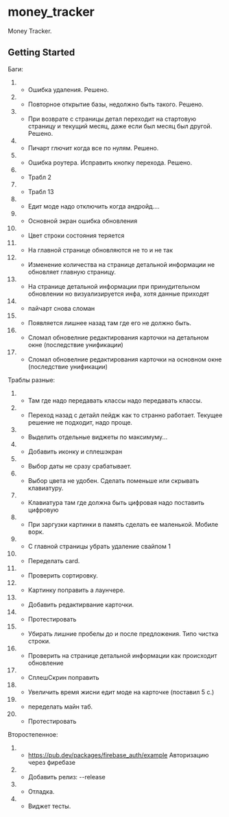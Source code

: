 # money_tracker

Money Tracker.

## Getting Started

Баги:
1. + Ошибка удаления. Решено.
2. + Повторное открытие базы, недолжно быть такого. Решено.
3. + При возврате с страницы детал переходит на стартовую страницу и текущий месяц, даже если был месяц был другой. Решено.
4. + Пичарт глючит когда все по нулям. Решено.
5. + Ошибка роутера. Исправить кнопку перехода. Решено.
6. + Трабл 2
7. + Трабл 13
8. + Едит моде надо отключить когда андройд....
9. + Основной экран ошибка обновления
10. + Цвет строки состояния теряется
11. + На главной странице обновляются не то и не так
12. + Изменение количества на странице детальной информации не обновляет главную страницу.
13. + На странице детальной информации при принудительном обновлении но визуализируется инфа, хотя данные приходят
14. + пайчарт снова сломан
15. + Появляется лишнее назад там где его не должно быть.
16. + Сломал обновелние редактирования карточки на детальном окне (последствие унификации)
17. + Сломал обновелние редактирования карточки на основном окне (последствие унификации)

Траблы разные:
1.  + Там где надо передавать классы надо передавать классы.
2.  + Переход назад с детайл пейдж как то странно работает. Текущее решение не подходит, надо проще.
3.  + Выделить отдельные виджеты по максимуму...
4.  + Добавить иконку и сплешэкран
5.  + Выбор даты не сразу срабатывает.
6.  + Выбор цвета не удобен. Сделать поменьше или скрывать клавиатуру.
7.  + Клавиатура там где должна быть цифровая надо поставить цифровую
8.  + При заргузки картинки в память сделать ее маленькой. Мобиле ворк.
9.  + С главной страницы убрать удаление свайпом 1
10. + Переделать card.
11. + Проверить сортировку.
12. + Картинку поправить а лаунчере.
13. + Добавить редактирвание карточки.
14. + Протестировать
15. + Убирать лишние пробелы до и после предложения. Типо чистка строки.
16. + Проверить на странице детальной информации как происходит обновление
17. + СплешСкрин поправить
18. + Увеличить время жисни едит моде на карточке (поставил 5 с.)
19. + переделать майн таб.
20. - Протестировать

Второстепенное:
1. - https://pub.dev/packages/firebase_auth/example Авторизацию через фиребазе
2. + Добавить релиз: --release
3. + Отладка.
4. - Виджет тесты.
